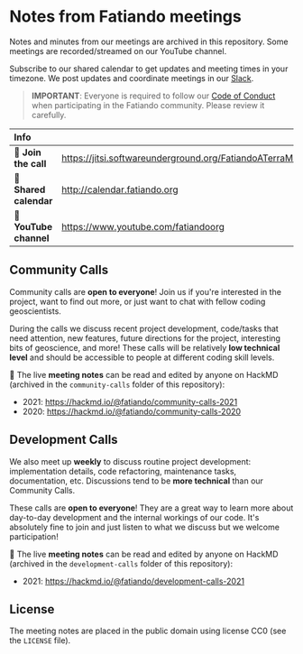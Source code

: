 # Notes from Fatiando meetings

Notes and minutes from our meetings are archived in this repository.
Some meetings are recorded/streamed on our YouTube channel.

Subscribe to our shared calendar to get updates and meeting times
in your timezone.
We post updates and coordinate meetings in our
[Slack](http://contact.fatiando.org/).

> **IMPORTANT**: Everyone is required to follow our
> [Code of Conduct](https://github.com/fatiando/contributing/blob/master/CODE_OF_CONDUCT.md)
> when participating in the Fatiando community. Please review it carefully.

| Info | |
|:--|:---|
| 📱 **Join the call** | https://jitsi.softwareunderground.org/FatiandoATerraMeetings |
| 📅 **Shared calendar** | http://calendar.fatiando.org |
| 🎥 **YouTube channel** | https://www.youtube.com/fatiandoorg |

## Community Calls

Community calls are **open to everyone**!
Join us if you're interested in the project,
want to find out more,
or just want to chat with fellow coding geoscientists.

During the calls we discuss recent project development,
code/tasks that need attention,
new features,
future directions for the project,
interesting bits of geoscience, and more!
These calls will be relatively **low technical level** and should be accessible
to people at different coding skill levels.

📜 The live **meeting notes** can be read and edited by anyone on HackMD
(archived in the `community-calls` folder of this repository):

* 2021: https://hackmd.io/@fatiando/community-calls-2021
* 2020: https://hackmd.io/@fatiando/community-calls-2020

## Development Calls

We also meet up **weekly** to discuss routine project development:
implementation details, code refactoring, maintenance tasks, documentation,
etc.
Discussions tend to be **more technical** than our Community Calls.

These calls are **open to everyone**!
They are a great way to learn more about day-to-day development and the
internal workings of our code.
It's absolutely fine to join and just listen to what we discuss
but we welcome participation!

📜 The live **meeting notes** can be read and edited by anyone on HackMD
(archived in the `development-calls` folder of this repository):

* 2021: https://hackmd.io/@fatiando/development-calls-2021

## License

The meeting notes are placed in the public domain using license CC0 (see
the `LICENSE` file).
